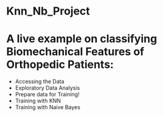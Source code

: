 # Knn_Nb_Project

# A live example on classifying Biomechanical Features of Orthopedic Patients:

- Accessing the Data
- Exploratory Data Analysis
- Prepare data for Training!
- Training with KNN
- Training with Naive Bayes
